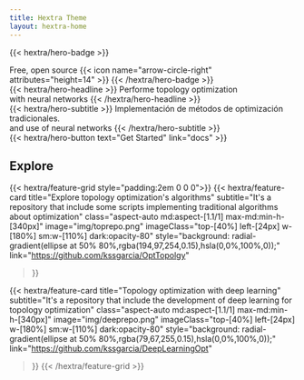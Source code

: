 ```yaml
---
title: Hextra Theme
layout: hextra-home
---
```


{{< hextra/hero-badge >}}
  <div class="w-2 h-2 rounded-full bg-primary-400"></div>
  <span>Free, open source</span>
  {{< icon name="arrow-circle-right" attributes="height=14" >}}
{{< /hextra/hero-badge >}}

<div class="mt-6 mb-6">
{{< hextra/hero-headline >}}
  Performe topology optimization&nbsp;<br class="sm:block hidden" />with neural networks
{{< /hextra/hero-headline >}}
</div>

<div class="mb-12">
{{< hextra/hero-subtitle >}}
  Implementación de métodos de optimización tradicionales.&nbsp;<br class="sm:block hidden" />and use of neural networks
{{< /hextra/hero-subtitle >}}
</div>

<div class="mb-6">
{{< hextra/hero-button text="Get Started" link="docs" >}}
</div>

## Explore

{{< hextra/feature-grid style="padding:2em 0 0 0">}}
  {{< hextra/feature-card
    title="Explore topology optimization's algorithms"
    subtitle="It's a repository that include some scripts implementing traditional algorithms about optimization"
    class="aspect-auto md:aspect-[1.1/1] max-md:min-h-[340px]"
    image="img/toprepo.png"
    imageClass="top-[40%] left-[24px] w-[180%] sm:w-[110%] dark:opacity-80"
    style="background: radial-gradient(ellipse at 50% 80%,rgba(194,97,254,0.15),hsla(0,0%,100%,0));"
    link="https://github.com/kssgarcia/OptTopolgy"
  >}}

  {{< hextra/feature-card
    title="Topology optimization with deep learning"
    subtitle="It's a repository that include the development of deep learning for topology optimization"
    class="aspect-auto md:aspect-[1.1/1] max-md:min-h-[340px]"
    image="img/deeprepo.png"
    imageClass="top-[40%] left-[24px] w-[180%] sm:w-[110%] dark:opacity-80"
    style="background: radial-gradient(ellipse at 50% 80%,rgba(79,67,255,0.15),hsla(0,0%,100%,0));"
    link="https://github.com/kssgarcia/DeepLearningOpt"
  >}}
{{< /hextra/feature-grid >}}
